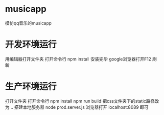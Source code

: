 # musicapp
模仿qq音乐的musicapp
# 开发环境运行
用编辑器打开文件夹
打开命令行
npm install
安装完毕
google浏览器打开F12 刷新
# 生产环境运行
打开文件夹
打开命令行
npm install
npm run build
把css文件夹下的static路径改为  ..
搭建本地服务器 node prod.server.js 
浏览器打开
localhost:8089 即可
